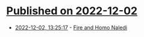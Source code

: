 # [Published on 2022-12-02](index.md)

* [2022-12-02, 13:25:17](https://news.ycombinator.com/item?id=33830129) - [Fire and Homo Naledi](https://worldofpaleoanthropology.org/2022/12/01/fire-and-homo-naledi/)
